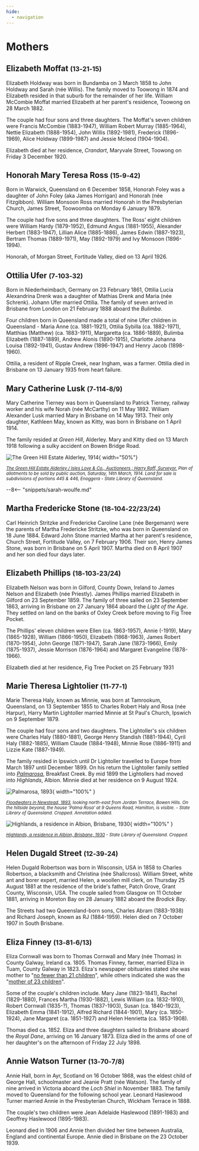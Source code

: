 ```yaml
---
hide:
  - navigation
---
```


# Mothers 

<!--
???+ directions "Directions" 

    Starting point
    Walking directions to first headstone... is the grave of...
    
    ![](../assets/404.png){ width="15%" }
-->

## Elizabeth Moffat <small>(13‑21‑15)</small>

Elizabeth Holdway was born in Bundamba on 3 March 1858 to John Holdway and Sarah (née Willis). The family moved to Toowong in 1874 and
Elizabeth resided in that suburb for the remainder of her life. William McCombie Moffat married Elizabeth at her parent's residence, Toowong on 28 March 1882. 

The couple had four sons and three daughters. The Moffat's seven children were Francis McCombie (1883-1947), William Robert Murray (1885-1964), Nettie Elizabeth (1888-1954), John Willis (1892-1981), Frederick (1896-1969), Alice Holdway (1899-1987) and Jessie Mcleod (1904-1904). 

Elizabeth died at her residence, *Crandart*, Maryvale Street, Toowong on Friday 3 December 1920.

<!--
??? directions "Directions" 

    Walking directions to next headstone... is the grave of...
    
    ![](../assets/404.png){ width="15%" }
-->

## Honorah Mary Teresa Ross <small>(15‑9‑42)</small>

Born in Warwick, Queensland on 6 December 1858, Honorah Foley was a daughter of John Foley (aka James Horrigan) and Honorah (née Fitzgibbon). William Monsoon Ross married Honorah in the Presbyterian Church, James Street, Toowoomba on Monday 6 January 1879. 

The couple had five sons and three daughters. The Ross' eight children were William Hardy (1879-1952), Edmund Angus (1881-1955), Alexander Herbert (1883-1947), Lillian Alice (1885-1886), James Edwin (1887-1923), Bertram Thomas (1889-1971), May (1892-1979) and Ivy Monsoon (1896-1994). 

Honorah, of Morgan Street, Fortitude Valley, died on 13 April 1926.

## Ottilia Ufer <small>(7‑103‑32)</small>

Born in Niederheimbach, Germany on 23 February 1861, Ottilia Lucia Alexandrina Drenk was a daughter of Mathias Drenk and Maria (née Schrenk). Johann Ufer married Ottilia. The family of seven arrived in Brisbane from London on 21 February 1888 aboard the *Bulimba*.

Four children born in Queensland made a total of nine Ufer children in Queensland - Maria Anne (ca. 1881-1921), Ottilia Sybilla (ca. 1882-1971), Matthias (Matthew) (ca. 1883-1911), Margaretta (ca. 1886-1889), Bulimba Elizabeth (1887-1889), Andrew Alonis (1890-1915), Charlotte Johanna Louisa (1892-1941), Gustav Andrew (1896-1947) and Henry Jacob (1898-1960). 

Ottilia, a resident of Ripple Creek, near Ingham, was a farmer. Ottilia died in Brisbane on 13 January 1935 from heart failure.

## Mary Catherine Lusk <small>(7‑114‑8/9)</small>

Mary Catherine Tierney was born in Queensland to Patrick Tierney, railway worker and his wife Norah (née McCarthy) on 11 May 1892. William Alexander Lusk married Mary in Brisbane on 14 May 1913. Their only daughter, Kathleen May, known as Kitty, was born in Brisbane on 1 April 1914. 

The family resided at *Green Hill*, Alderley. Mary and Kitty died on 13 March 1918 following a sulky accident on Bowen Bridge Road.

![The Green Hill Estate Alderley, 1914](../assets/green-hill-estate.jpg){ width="50%"}

*<small>[The Green Hill Estate Alderley / Isles Love & Co., Auctioneers ; Harry Raff, Surveyor.](http://onesearch.slq.qld.gov.au/permalink/f/1upgmng/slq_alma21124184580002061) Plan of allotments to be sold by public auction, Saturday, 14th March, 1914. Land for sale is subdivisions of portions 445 & 446, Enoggera - State Library of Queensland.</small>*

--8<-- "snippets/sarah-woulfe.md"

## Martha Fredericke Stone <small>(18‑104‑22/23/24)</small>

Carl Heinrich Stritzke and Fredericke Caroline Lane (née Bergemann) were the parents of Martha Fredericke Stritzke, who was born in Queensland on 18 June 1884. Edward John Stone married Martha at her parent's residence, Church Street, Fortitude Valley, on 7 February 1906. Their son, Henry James Stone, was born in Brisbane on 5 April 1907. Martha died on 8 April 1907 and her son died four days later.

## Elizabeth Phillips <small>(18‑103‑23/24)</small>

Elizabeth Nelson was born in Gilford, County Down, Ireland to James Nelson and Elizabeth (née Priestly). James Phillips married Elizabeth in Gilford on 23 September 1859. The family of three sailed on 23 September 1863, arriving in Brisbane on 27 January 1864 aboard the *Light of the Age*. They settled on land on the banks of Oxley Creek before moving to Fig Tree Pocket. 

The Phillips' eleven children were Ellen (ca. 1863-1957), Annie (-1919), Mary (1865-1928), William (1866-1950), Elizabeth (1868-1963), James Robert (1870-1954), John George (1871-1947), Sarah Jane (1873-1966), Emily (1875-1937), Jessie Morrison (1876-1964) and Margaret Evangeline (1878-1966).

Elizabeth died at her residence, Fig Tree Pocket on 25 February 1931 

## Marie Theresa Lightolier <small>(11‑77‑1)</small>

Marie Theresa Haly, known as Minnie, was born at Tamrookum, Queensland, on 13 September 1855 to Charles Robert Haly and Rosa (née Harpur), Harry Martin Lightoller married Minnie at St Paul's Church, Ipswich on 9 September 1879. 

The couple had four sons and two daughters. The Lightoller's six children were Charles Haly (1880-1881), George Henry Standish (1881-1944), Cyril Haly (1882-1885), William Claude (1884-1948), Minnie Rose (1886-1911) and Lizzie Kate (1887-1949). 

The family resided in Ipswich until Dr Lightoller travelled to Europe from March 1897 until December 1899. On his return the Lightoller family settled into *[Palmarosa](https://apps.des.qld.gov.au/heritage-register/detail/?id=600219)*, Breakfast Creek. By mid 1899 the Lightollers had moved into *Highlands*, Albion. Minnie died at her residence on 9 August 1924.

<!-- TODO seems to conflict with https://apps.des.qld.gov.au/heritage-register/detail/?id=600219 -->

![Palmarosa, 1893](../assets/palmarosa-1893.jpg){ width="100%" }

*<small>[Floodwaters in Newstead, 1893](http://onesearch.slq.qld.gov.au/permalink/f/1upgmng/slq_alma21218173890002061), looking north-east from Jordan Terrace, Bowen Hills. On the hillside beyond, the house 'Palma Rosa' at 9 Queens Road, Hamilton, is visible.  - State Library of Queensland. Cropped. Annotation added.</small>*

![Highlands, a residence in Albion, Brisbane, 1930](../assets/highlands-1930.jpg){ width="100%" }

*<small>[Highlands, a residence in Albion, Brisbane, 1930](http://onesearch.slq.qld.gov.au/permalink/f/1upgmng/slq_digitool50472)  - State Library of Queensland. Cropped.</small>*


## Helen Dugald Street <small>(12‑39‑24)</small>

Helen Dugald Robertson was born in Wisconsin, USA in 1858 to Charles Robertson, a blacksmith and Christina (née Shallcross). William Street, white ant and borer expert, married Helen, a woollen mill clerk, on Thursday 25 August 1881 at the residence of the bride's father, Patch Grove, Grant County, Wisconsin, USA. The couple sailed from Glasgow on 11 October 1881, arriving in Moreton Bay on 28 January 1882 aboard the *Brodick Bay*. 

The Streets had two Queensland-born sons, Charles Abram (1883-1938) and Richard Joseph, known as RJ (1884-1959). Helen died on 7 October 1907 in South Brisbane.

## Eliza Finney <small>(13‑81‑6/13)</small>

Eliza Cornwall was born to Thomas Cornwall and Mary (née Thomas) in County Galway, Ireland ca. 1805. Thomas Finney, farmer, married Eliza in Tuam, County Galway in 1823. Eliza's newspaper obituaries stated she was mother to "[no fewer than 21 children](https://trove.nla.gov.au/newspaper/article/176474296)", while others indicated she was the "[mother of 23 children](https://trove.nla.gov.au/newspaper/article/148031679?searchTerm=Eliza%20Finney)". 

Some of the couple's children include. Mary Jane (1823-1841), Rachel (1829-1880), Frances Martha (1930-1882), Lewis William (ca. 1832-1910), Robert Cornwall (1835-?), Thomas (1837-1903), Susan (ca. 1840-1923), Elizabeth Emma (1841-1912), Alfred Richard (1844-1901), Mary (ca. 1850-1924), Jane Margaret (ca. 1851-1927) and Helen Henrietta (ca. 1853-1908). 

Thomas died ca. 1852. Eliza and three daughters sailed to Brisbane aboard the *Royal Dane*, arriving on 16 January 1873. Eliza died in the arms of one of her daughter's on the afternoon of Friday 22 July 1898.

<!--

TODO Confirm this is Eliza 

![Mrs T. Finney](../assets/x.jpg)

*<small>[Mrs T. Finney](http://onesearch.slq.qld.gov.au/permalink/f/1upgmng/slq_alma21218142500002061  - State Library of Queensland.</small>*
-->

## Annie Watson Turner <small>(13‑70‑7/8)</small>

Annie Hall, born in Ayr, Scotland on 16 October 1868, was the eldest child of George Hall, schoolmaster and Jeanie Pratt (née Watson). The family of nine arrived in Victoria aboard the *Loch Shiel* in November 1883. The family moved to Queensland for the following school year. Leonard Haslewood Turner married Annie in the Presbyterian Church, Wickham Terrace in 1888. 

The couple's two children were Jean Adelaide Haslewood (1891-1983) and Geoffrey Haslewood (1895-1983). 

Leonard died in 1906 and Annie then divided her time between Australia, England and continental Europe. Annie died in Brisbane on the 23 October 1939.

<!--
<div class="noprint" markdown="1">

## Brochure

**[Download this walk](../assets/guides/mothers.pdf)** - designed to be printed and folded in half to make an A5 brochure.

</div>
-->
